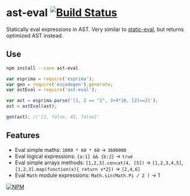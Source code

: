 # ast-eval [![Build Status](https://travis-ci.org/dfcreative/ast-eval.svg?branch=master)](https://travis-ci.org/dfcreative/ast-eval)

Statically eval expressions in AST. Very similar to [static-eval](https://github.com/substack/static-eval), but returns optimized AST instead.


## Use

```sh
npm install --save ast-eval
```

```js
var esprima = require('esprima');
var gen = require('escodegen').generate;
var astEval = require('ast-eval');

var ast = esprima.parse('[1, 2 == "2", 3+4*10, [2]==2]');
ast = astEval(ast);

gen(ast); //'[1, false, 43, false]'
```


## Features

* Eval simple maths: `1000 * 60 * 60` → `3600000`
* Eval logical expressions: `{a:1} && {b:2}` → `true`
* Eval simple arrays methods: `[1,2,3].concat(4, [5])` → `[1,2,3,4,5]`, `[1,2,3].map(function(x){ return x*2})` → `[2,4,6]`
* Eval `Math` module expressions: `Math.sin(Math.Pi / 2 )` → 1



[![NPM](https://nodei.co/npm/ast-eval.png?downloads=true&downloadRank=true&stars=true)](https://nodei.co/npm/ast-eval/)
